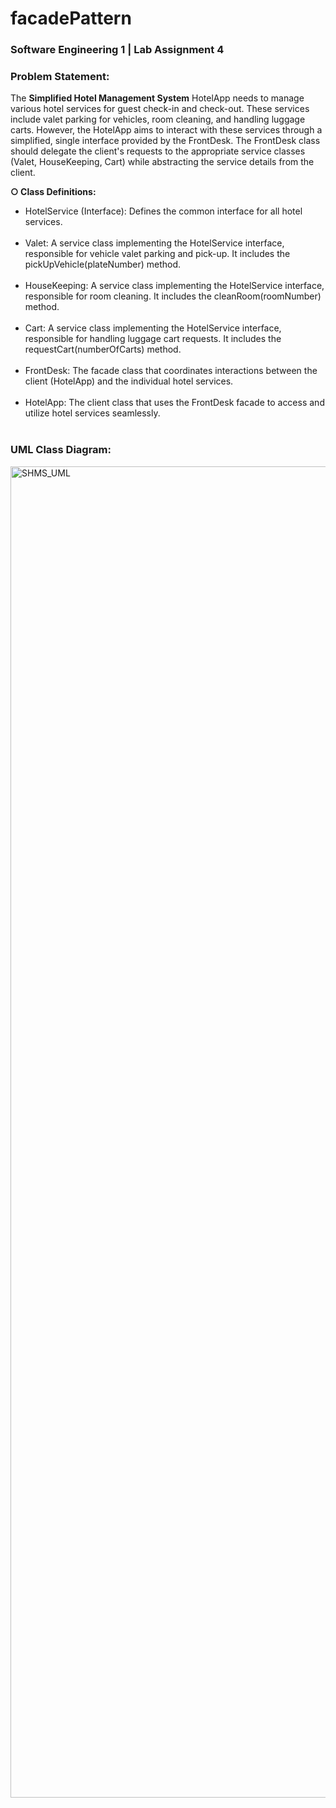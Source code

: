 # facadePattern
<h3>Software Engineering 1 | Lab Assignment 4</h3>
<h3>Problem Statement:</h3>

The <strong>Simplified Hotel Management System</strong> HotelApp needs to manage various hotel services for guest check-in and check-out. These services include valet parking for vehicles, room cleaning, and handling luggage carts. However, the HotelApp aims to interact with these services through a simplified, single interface provided by the FrontDesk. The FrontDesk class should delegate the client's requests to the appropriate service classes (Valet, HouseKeeping, Cart) while abstracting the service details from the client.

<strong>○ Class Definitions:</strong>
<ul>
<li>HotelService (Interface): Defines the common interface for all hotel services.</li><br>
<li>Valet: A service class implementing the HotelService interface, responsible for vehicle valet parking and pick-up. It includes the pickUpVehicle(plateNumber) method.</li><br>
<li>HouseKeeping: A service class implementing the HotelService interface, responsible for room cleaning. It includes the cleanRoom(roomNumber) method.</li><br>
<li>Cart: A service class implementing the HotelService interface, responsible for handling luggage cart requests. It includes the requestCart(numberOfCarts) method.</li><br>
<li>FrontDesk: The facade class that coordinates interactions between the client (HotelApp) and the individual hotel services.</li><br>
<li>HotelApp: The client class that uses the FrontDesk facade to access and utilize hotel services seamlessly.</li><br>
</ul>

<h3>UML Class Diagram:</h3>
<img width="2764" height="2130" alt="SHMS_UML" src="https://github.com/user-attachments/assets/663a7263-7726-4d0d-8645-4d66a0ec16ae" />
